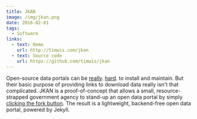 ```yaml
---
title: JKAN
image: /img/jkan.png
date: 2016-02-01
tags:
  - Software
links:
  - text: Demo
    url: http://timwis.com/jkan
  - text: Source code
    url: https://github.com/timwis/jkan
---
```

Open-source data portals can be [really](https://twitter.com/waldojaquith/status/282599673569619969).
[hard](https://twitter.com/chris_whong/status/669207423719235584). to install and maintain. But their
basic purpose of providing links to download data really isn't that complicated. JKAN is a proof-of-concept
that allows a small, resource-strapped government agency to stand-up an open data portal by simply
[clicking the fork button](https://help.github.com/articles/fork-a-repo/). The result is a lightweight,
backend-free open data portal, powered by Jekyll.
